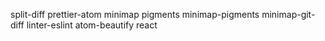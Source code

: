 split-diff
prettier-atom
minimap
pigments
minimap-pigments
minimap-git-diff
linter-eslint
atom-beautify
react

